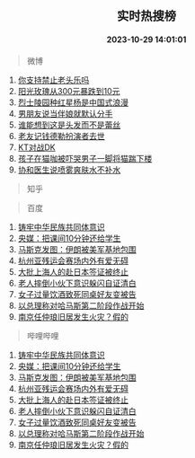 <div align="center"><h2>实时热搜榜</h2><h4>2023-10-29 14:01:01</h4></div>

> 微博  

1. [你支持禁止老头乐吗](https://s.weibo.com/weibo?q=%23%E4%BD%A0%E6%94%AF%E6%8C%81%E7%A6%81%E6%AD%A2%E8%80%81%E5%A4%B4%E4%B9%90%E5%90%97%23&t=31&band_rank=1&Refer=top)<br />
2. [阳光玫瑰从300元暴跌到10元](https://s.weibo.com/weibo?q=%23%E9%98%B3%E5%85%89%E7%8E%AB%E7%91%B0%E4%BB%8E300%E5%85%83%E6%9A%B4%E8%B7%8C%E5%88%B010%E5%85%83%23&t=31&band_rank=2&Refer=top)<br />
3. [烈士陵园种红星杨是中国式浪漫](https://s.weibo.com/weibo?q=%23%E7%83%88%E5%A3%AB%E9%99%B5%E5%9B%AD%E7%A7%8D%E7%BA%A2%E6%98%9F%E6%9D%A8%E6%98%AF%E4%B8%AD%E5%9B%BD%E5%BC%8F%E6%B5%AA%E6%BC%AB%23&t=31&band_rank=3&Refer=top)<br />
4. [男朋友说当伴娘就默认分手](https://s.weibo.com/weibo?q=%23%E7%94%B7%E6%9C%8B%E5%8F%8B%E8%AF%B4%E5%BD%93%E4%BC%B4%E5%A8%98%E5%B0%B1%E9%BB%98%E8%AE%A4%E5%88%86%E6%89%8B%23&t=31&band_rank=4&Refer=top)<br />
5. [谁能想到这是头发而不是蕾丝](https://s.weibo.com/weibo?q=%E8%B0%81%E8%83%BD%E6%83%B3%E5%88%B0%E8%BF%99%E6%98%AF%E5%A4%B4%E5%8F%91%E8%80%8C%E4%B8%8D%E6%98%AF%E8%95%BE%E4%B8%9D&t=31&band_rank=5&Refer=top)<br />
6. [老友记钱德勒扮演者去世](https://s.weibo.com/weibo?q=%23%E8%80%81%E5%8F%8B%E8%AE%B0%E9%92%B1%E5%BE%B7%E5%8B%92%E6%89%AE%E6%BC%94%E8%80%85%E5%8E%BB%E4%B8%96%23&t=31&band_rank=6&Refer=top)<br />
7. [KT对战DK](https://s.weibo.com/weibo?q=%23KT%E5%AF%B9%E6%88%98DK%23&t=31&band_rank=7&Refer=top)<br />
8. [孩子在猫咖被吓哭男子一脚将猫踹下楼](https://s.weibo.com/weibo?q=%23%E5%AD%A9%E5%AD%90%E5%9C%A8%E7%8C%AB%E5%92%96%E8%A2%AB%E5%90%93%E5%93%AD%E7%94%B7%E5%AD%90%E4%B8%80%E8%84%9A%E5%B0%86%E7%8C%AB%E8%B8%B9%E4%B8%8B%E6%A5%BC%23&t=31&band_rank=8&Refer=top)<br />
9. [协和医生说喷雾爽肤水不补水](https://s.weibo.com/weibo?q=%23%E5%8D%8F%E5%92%8C%E5%8C%BB%E7%94%9F%E8%AF%B4%E5%96%B7%E9%9B%BE%E7%88%BD%E8%82%A4%E6%B0%B4%E4%B8%8D%E8%A1%A5%E6%B0%B4%23&t=31&band_rank=9&Refer=top)<br />

> 知乎  


> 百度  

1. [铸牢中华民族共同体意识](https://www.baidu.com/s?wd=%E9%93%B8%E7%89%A2%E4%B8%AD%E5%8D%8E%E6%B0%91%E6%97%8F%E5%85%B1%E5%90%8C%E4%BD%93%E6%84%8F%E8%AF%86&sa=fyb_news&rsv_dl=fyb_news)<br />
2. [央媒：把课间10分钟还给学生](https://www.baidu.com/s?wd=%E5%A4%AE%E5%AA%92%EF%BC%9A%E6%8A%8A%E8%AF%BE%E9%97%B410%E5%88%86%E9%92%9F%E8%BF%98%E7%BB%99%E5%AD%A6%E7%94%9F&sa=fyb_news&rsv_dl=fyb_news)<br />
3. [马斯克发图：伊朗被美军基地包围](https://www.baidu.com/s?wd=%E9%A9%AC%E6%96%AF%E5%85%8B%E5%8F%91%E5%9B%BE%EF%BC%9A%E4%BC%8A%E6%9C%97%E8%A2%AB%E7%BE%8E%E5%86%9B%E5%9F%BA%E5%9C%B0%E5%8C%85%E5%9B%B4&sa=fyb_news&rsv_dl=fyb_news)<br />
4. [杭州亚残运会赛场内外有爱无碍](https://www.baidu.com/s?wd=%E6%9D%AD%E5%B7%9E%E4%BA%9A%E6%AE%8B%E8%BF%90%E4%BC%9A%E8%B5%9B%E5%9C%BA%E5%86%85%E5%A4%96%E6%9C%89%E7%88%B1%E6%97%A0%E7%A2%8D&sa=fyb_news&rsv_dl=fyb_news)<br />
5. [大批上海人的赴日本签证被终止](https://www.baidu.com/s?wd=%E5%A4%A7%E6%89%B9%E4%B8%8A%E6%B5%B7%E4%BA%BA%E7%9A%84%E8%B5%B4%E6%97%A5%E6%9C%AC%E7%AD%BE%E8%AF%81%E8%A2%AB%E7%BB%88%E6%AD%A2&sa=fyb_news&rsv_dl=fyb_news)<br />
6. [老人摔倒小伙下意识躲闪自证清白](https://www.baidu.com/s?wd=%E8%80%81%E4%BA%BA%E6%91%94%E5%80%92%E5%B0%8F%E4%BC%99%E4%B8%8B%E6%84%8F%E8%AF%86%E8%BA%B2%E9%97%AA%E8%87%AA%E8%AF%81%E6%B8%85%E7%99%BD&sa=fyb_news&rsv_dl=fyb_news)<br />
7. [女子过量饮酒致死同桌好友变被告](https://www.baidu.com/s?wd=%E5%A5%B3%E5%AD%90%E8%BF%87%E9%87%8F%E9%A5%AE%E9%85%92%E8%87%B4%E6%AD%BB%E5%90%8C%E6%A1%8C%E5%A5%BD%E5%8F%8B%E5%8F%98%E8%A2%AB%E5%91%8A&sa=fyb_news&rsv_dl=fyb_news)<br />
8. [以总理称对哈马斯第二阶段作战开始](https://www.baidu.com/s?wd=%E4%BB%A5%E6%80%BB%E7%90%86%E7%A7%B0%E5%AF%B9%E5%93%88%E9%A9%AC%E6%96%AF%E7%AC%AC%E4%BA%8C%E9%98%B6%E6%AE%B5%E4%BD%9C%E6%88%98%E5%BC%80%E5%A7%8B&sa=fyb_news&rsv_dl=fyb_news)<br />
9. [南京任仲琅旧居发生火灾？假的](https://www.baidu.com/s?wd=%E5%8D%97%E4%BA%AC%E4%BB%BB%E4%BB%B2%E7%90%85%E6%97%A7%E5%B1%85%E5%8F%91%E7%94%9F%E7%81%AB%E7%81%BE%EF%BC%9F%E5%81%87%E7%9A%84&sa=fyb_news&rsv_dl=fyb_news)<br />

> 哔哩哔哩  

1. [铸牢中华民族共同体意识](https://www.baidu.com/s?wd=%E9%93%B8%E7%89%A2%E4%B8%AD%E5%8D%8E%E6%B0%91%E6%97%8F%E5%85%B1%E5%90%8C%E4%BD%93%E6%84%8F%E8%AF%86&sa=fyb_news&rsv_dl=fyb_news)<br />
2. [央媒：把课间10分钟还给学生](https://www.baidu.com/s?wd=%E5%A4%AE%E5%AA%92%EF%BC%9A%E6%8A%8A%E8%AF%BE%E9%97%B410%E5%88%86%E9%92%9F%E8%BF%98%E7%BB%99%E5%AD%A6%E7%94%9F&sa=fyb_news&rsv_dl=fyb_news)<br />
3. [马斯克发图：伊朗被美军基地包围](https://www.baidu.com/s?wd=%E9%A9%AC%E6%96%AF%E5%85%8B%E5%8F%91%E5%9B%BE%EF%BC%9A%E4%BC%8A%E6%9C%97%E8%A2%AB%E7%BE%8E%E5%86%9B%E5%9F%BA%E5%9C%B0%E5%8C%85%E5%9B%B4&sa=fyb_news&rsv_dl=fyb_news)<br />
4. [杭州亚残运会赛场内外有爱无碍](https://www.baidu.com/s?wd=%E6%9D%AD%E5%B7%9E%E4%BA%9A%E6%AE%8B%E8%BF%90%E4%BC%9A%E8%B5%9B%E5%9C%BA%E5%86%85%E5%A4%96%E6%9C%89%E7%88%B1%E6%97%A0%E7%A2%8D&sa=fyb_news&rsv_dl=fyb_news)<br />
5. [大批上海人的赴日本签证被终止](https://www.baidu.com/s?wd=%E5%A4%A7%E6%89%B9%E4%B8%8A%E6%B5%B7%E4%BA%BA%E7%9A%84%E8%B5%B4%E6%97%A5%E6%9C%AC%E7%AD%BE%E8%AF%81%E8%A2%AB%E7%BB%88%E6%AD%A2&sa=fyb_news&rsv_dl=fyb_news)<br />
6. [老人摔倒小伙下意识躲闪自证清白](https://www.baidu.com/s?wd=%E8%80%81%E4%BA%BA%E6%91%94%E5%80%92%E5%B0%8F%E4%BC%99%E4%B8%8B%E6%84%8F%E8%AF%86%E8%BA%B2%E9%97%AA%E8%87%AA%E8%AF%81%E6%B8%85%E7%99%BD&sa=fyb_news&rsv_dl=fyb_news)<br />
7. [女子过量饮酒致死同桌好友变被告](https://www.baidu.com/s?wd=%E5%A5%B3%E5%AD%90%E8%BF%87%E9%87%8F%E9%A5%AE%E9%85%92%E8%87%B4%E6%AD%BB%E5%90%8C%E6%A1%8C%E5%A5%BD%E5%8F%8B%E5%8F%98%E8%A2%AB%E5%91%8A&sa=fyb_news&rsv_dl=fyb_news)<br />
8. [以总理称对哈马斯第二阶段作战开始](https://www.baidu.com/s?wd=%E4%BB%A5%E6%80%BB%E7%90%86%E7%A7%B0%E5%AF%B9%E5%93%88%E9%A9%AC%E6%96%AF%E7%AC%AC%E4%BA%8C%E9%98%B6%E6%AE%B5%E4%BD%9C%E6%88%98%E5%BC%80%E5%A7%8B&sa=fyb_news&rsv_dl=fyb_news)<br />
9. [南京任仲琅旧居发生火灾？假的](https://www.baidu.com/s?wd=%E5%8D%97%E4%BA%AC%E4%BB%BB%E4%BB%B2%E7%90%85%E6%97%A7%E5%B1%85%E5%8F%91%E7%94%9F%E7%81%AB%E7%81%BE%EF%BC%9F%E5%81%87%E7%9A%84&sa=fyb_news&rsv_dl=fyb_news)<br />
